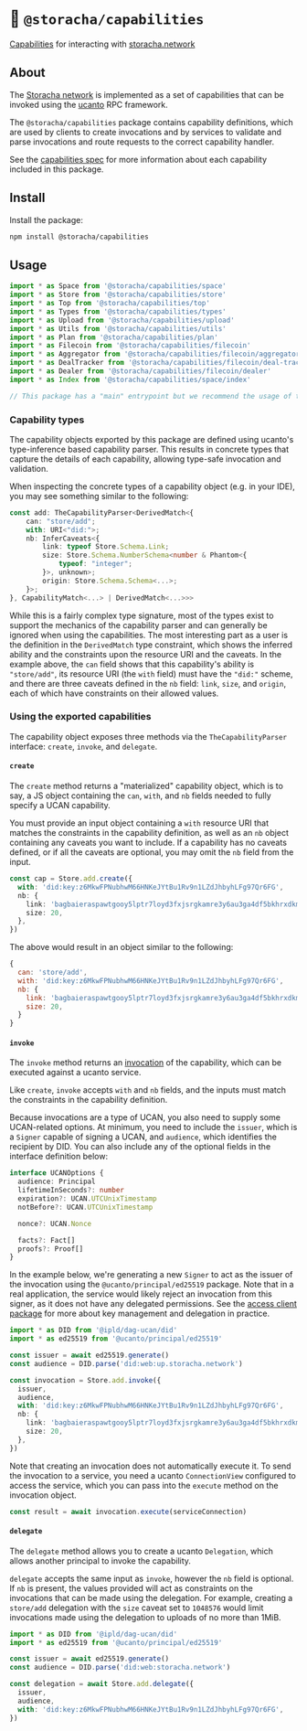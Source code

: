 # 🐔 `@storacha/capabilities`

[Capabilities](https://en.wikipedia.org/wiki/Capability-based_security) for interacting with [storacha.network](https://storacha.network)

## About

The [Storacha network](https://storacha.network) is implemented as a set of capabilities that can be invoked using the [ucanto](https://github.com/storacha/ucanto) RPC framework.

The `@storacha/capabilities` package contains capability definitions, which are used by clients to create invocations and by services to validate and parse invocations and route requests to the correct capability handler.

See the [capabilities spec](https://github.com/storacha/upload-service/tree/main/spec/capabilities.md) for more information about each capability included in this package.

## Install

Install the package:

```bash
npm install @storacha/capabilities
```

## Usage

```js
import * as Space from '@storacha/capabilities/space'
import * as Store from '@storacha/capabilities/store'
import * as Top from '@storacha/capabilities/top'
import * as Types from '@storacha/capabilities/types'
import * as Upload from '@storacha/capabilities/upload'
import * as Utils from '@storacha/capabilities/utils'
import * as Plan from '@storacha/capabilities/plan'
import * as Filecoin from '@storacha/capabilities/filecoin'
import * as Aggregator from '@storacha/capabilities/filecoin/aggregator'
import * as DealTracker from '@storacha/capabilities/filecoin/deal-tracker'
import * as Dealer from '@storacha/capabilities/filecoin/dealer'
import * as Index from '@storacha/capabilities/space/index'

// This package has a "main" entrypoint but we recommend the usage of the specific imports above
```

### Capability types

The capability objects exported by this package are defined using ucanto's type-inference based capability parser. This results in concrete types that capture the details of each capability, allowing type-safe invocation and validation.

When inspecting the concrete types of a capability object (e.g. in your IDE), you may see something similar to the following:

```ts
const add: TheCapabilityParser<DerivedMatch<{
    can: "store/add";
    with: URI<"did:">;
    nb: InferCaveats<{
        link: typeof Store.Schema.Link;
        size: Store.Schema.NumberSchema<number & Phantom<{
            typeof: "integer";
        }>, unknown>;
        origin: Store.Schema.Schema<...>;
    }>;
}, CapabilityMatch<...> | DerivedMatch<...>>>
```

While this is a fairly complex type signature, most of the types exist to support the mechanics of the capability parser and can generally be ignored when using the capabilities. The most interesting part as a user is the definition in the `DerivedMatch` type constraint, which shows the inferred ability and the constraints upon the resource URI and the caveats. In the example above, the `can` field shows that this capability's ability is `"store/add"`, its resource URI (the `with` field) must have the `"did:"` scheme, and there are three caveats defined in the `nb` field: `link`, `size`, and `origin`, each of which have constraints on their allowed values.

### Using the exported capabilities

The capability object exposes three methods via the `TheCapabilityParser` interface: `create`, `invoke`, and `delegate`.

#### `create`

The `create` method returns a "materialized" capability object, which is to say, a JS object containing the `can`, `with`, and `nb` fields needed to fully specify a UCAN capability.

You must provide an input object containing a `with` resource URI that matches the constraints in the capability definition, as well as an `nb` object containing any caveats you want to include. If a capability has no caveats defined, or if all the caveats are optional, you may omit the `nb` field from the input.

```ts
const cap = Store.add.create({
  with: 'did:key:z6MkwFPNubhwM66HNKeJYtBu1Rv9n1LZdJhbyhLFg97Qr6FG',
  nb: {
    link: 'bagbaieraspawtgooy5lptr7loyd3fxjsrgkamre3y6au3ga4df5bkhrxdkmq',
    size: 20,
  },
})
```

The above would result in an object similar to the following:

```js
{
  can: 'store/add',
  with: 'did:key:z6MkwFPNubhwM66HNKeJYtBu1Rv9n1LZdJhbyhLFg97Qr6FG',
  nb: {
    link: 'bagbaieraspawtgooy5lptr7loyd3fxjsrgkamre3y6au3ga4df5bkhrxdkmq',
    size: 20,
  }
}
```

#### `invoke`

The `invoke` method returns an [invocation](https://github.com/ucan-wg/spec/tree/692e8aab59b763a783fe1484131c3f40d997b69a#29-invocation) of the capability, which can be executed against a ucanto service.

Like `create`, `invoke` accepts `with` and `nb` fields, and the inputs must match the constraints in the capability definition.

Because invocations are a type of UCAN, you also need to supply some UCAN-related options. At minimum, you need to include the `issuer`, which is a `Signer` capable of signing a UCAN, and `audience`, which identifies the recipient by DID. You can also include any of the optional fields in the interface definition below:

```ts
interface UCANOptions {
  audience: Principal
  lifetimeInSeconds?: number
  expiration?: UCAN.UTCUnixTimestamp
  notBefore?: UCAN.UTCUnixTimestamp

  nonce?: UCAN.Nonce

  facts?: Fact[]
  proofs?: Proof[]
}
```

In the example below, we're generating a new `Signer` to act as the issuer of the invocation using the `@ucanto/principal/ed25519` package. Note that in a real application, the service would likely reject an invocation from this signer, as it does not have any delegated permissions. See the [access client package](https://github.com/storacha/upload-service/tree/main/packages/access-client) for more about key management and delegation in practice.

```ts
import * as DID from '@ipld/dag-ucan/did'
import * as ed25519 from '@ucanto/principal/ed25519'

const issuer = await ed25519.generate()
const audience = DID.parse('did:web:up.storacha.network')

const invocation = Store.add.invoke({
  issuer,
  audience,
  with: 'did:key:z6MkwFPNubhwM66HNKeJYtBu1Rv9n1LZdJhbyhLFg97Qr6FG',
  nb: {
    link: 'bagbaieraspawtgooy5lptr7loyd3fxjsrgkamre3y6au3ga4df5bkhrxdkmq',
    size: 20,
  },
})
```

Note that creating an invocation does not automatically execute it. To send the invocation to a service, you need a ucanto `ConnectionView` configured to access the service, which you can pass into the `execute` method on the invocation object.

```ts
const result = await invocation.execute(serviceConnection)
```

#### `delegate`

The `delegate` method allows you to create a ucanto `Delegation`, which allows another principal to invoke the capability.

`delegate` accepts the same input as `invoke`, however the `nb` field is optional. If `nb` is present, the values provided will act as constraints on the invocations that can be made using the delegation. For example, creating a `store/add` delegation with the `size` caveat set to `1048576` would limit invocations made using the delegation to uploads of no more than 1MiB.

```ts
import * as DID from '@ipld/dag-ucan/did'
import * as ed25519 from '@ucanto/principal/ed25519'

const issuer = await ed25519.generate()
const audience = DID.parse('did:web:storacha.network')

const delegation = await Store.add.delegate({
  issuer,
  audience,
  with: 'did:key:z6MkwFPNubhwM66HNKeJYtBu1Rv9n1LZdJhbyhLFg97Qr6FG',
})
```
